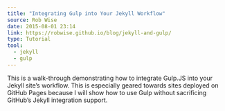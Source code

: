 ```yaml
---
title: "Integrating Gulp into Your Jekyll Workflow"
source: Rob Wise
date: 2015-08-01 23:14
link: https://robwise.github.io/blog/jekyll-and-gulp/
type: Tutorial
tool:
  - jekyll
  - gulp
---
```

This is a walk-through demonstrating how to integrate Gulp.JS into your Jekyll site’s workflow. This is especially geared towards sites deployed on GitHub Pages because I will show how to use Gulp without sacrificing GitHub’s Jekyll integration support.





